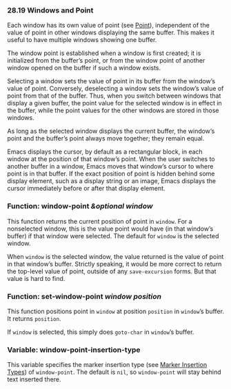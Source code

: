 

### 28.19 Windows and Point

Each window has its own value of point (see [Point](Point.html)), independent of the value of point in other windows displaying the same buffer. This makes it useful to have multiple windows showing one buffer.

The window point is established when a window is first created; it is initialized from the buffer’s point, or from the window point of another window opened on the buffer if such a window exists.

Selecting a window sets the value of point in its buffer from the window’s value of point. Conversely, deselecting a window sets the window’s value of point from that of the buffer. Thus, when you switch between windows that display a given buffer, the point value for the selected window is in effect in the buffer, while the point values for the other windows are stored in those windows.

As long as the selected window displays the current buffer, the window’s point and the buffer’s point always move together; they remain equal.

Emacs displays the cursor, by default as a rectangular block, in each window at the position of that window’s point. When the user switches to another buffer in a window, Emacs moves that window’s cursor to where point is in that buffer. If the exact position of point is hidden behind some display element, such as a display string or an image, Emacs displays the cursor immediately before or after that display element.

### Function: **window-point** *\&optional window*

This function returns the current position of point in `window`. For a nonselected window, this is the value point would have (in that window’s buffer) if that window were selected. The default for `window` is the selected window.

When `window` is the selected window, the value returned is the value of point in that window’s buffer. Strictly speaking, it would be more correct to return the top-level value of point, outside of any `save-excursion` forms. But that value is hard to find.

### Function: **set-window-point** *window position*

This function positions point in `window` at position `position` in `window`’s buffer. It returns `position`.

If `window` is selected, this simply does `goto-char` in `window`’s buffer.

### Variable: **window-point-insertion-type**

This variable specifies the marker insertion type (see [Marker Insertion Types](Marker-Insertion-Types.html)) of `window-point`. The default is `nil`, so `window-point` will stay behind text inserted there.
